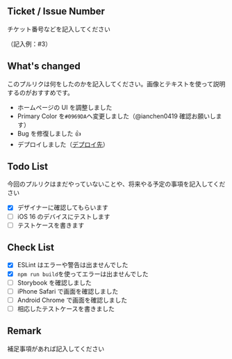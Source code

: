## Ticket / Issue Number

チケット番号などを記入してください

（記入例：#3）

## What's changed

このプルリクは何をしたのかを記入してください。画像とテキストを使って説明するのがおすすめです。

- ホームページの UI を調整しました
- Primary Color を`#0969DA`へ変更しました（@ianchen0419 確認お願いします）
- Bug を修復しました :+1:
- デプロイしました（[デプロイ先](https://pages.github.com/)）

## Todo List

今回のプルリクはまだやっていないことや、将来やる予定の事項を記入してください

- [x] デザイナーに確認してもらいます
- [ ] iOS 16 のデバイスにテストします
- [ ] テストケースを書きます

## Check List

- [x] ESLint はエラーや警告は出ませんでした
- [x] `npm run build`を使ってエラーは出ませんでした
- [ ] Storybook を確認しました
- [ ] iPhone Safari で画面を確認しました
- [ ] Android Chrome で画面を確認しました
- [ ] 相応したテストケースを書きました

## Remark

補足事項があれば記入してください
